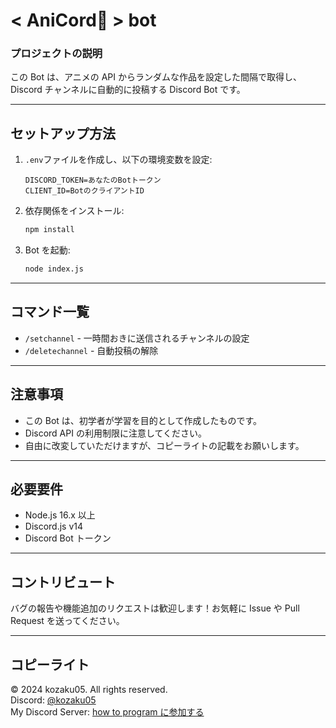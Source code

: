 # < AniCord💫 > bot

### プロジェクトの説明

この Bot は、アニメの API からランダムな作品を設定した間隔で取得し、Discord チャンネルに自動的に投稿する Discord Bot です。

---

## セットアップ方法

1. `.env`ファイルを作成し、以下の環境変数を設定:

   ```
   DISCORD_TOKEN=あなたのBotトークン
   CLIENT_ID=BotのクライアントID
   ```

2. 依存関係をインストール:

   ```bash
   npm install
   ```

3. Bot を起動:
   ```bash
   node index.js
   ```

---

## コマンド一覧

- `/setchannel` - 一時間おきに送信されるチャンネルの設定
- `/deletechannel` - 自動投稿の解除

---

## 注意事項

- この Bot は、初学者が学習を目的として作成したものです。
- Discord API の利用制限に注意してください。
- 自由に改変していただけますが、コピーライトの記載をお願いします。

---

## 必要要件

- Node.js 16.x 以上
- Discord.js v14
- Discord Bot トークン

---

## コントリビュート

バグの報告や機能追加のリクエストは歓迎します！お気軽に Issue や Pull Request を送ってください。

---

## コピーライト

© 2024 kozaku05. All rights reserved.  
Discord: [@kozaku05](https://discord.com/users/962165673742717014)  
My Discord Server: [how to program に参加する](https://discord.gg/tfyqW3CNZh)
